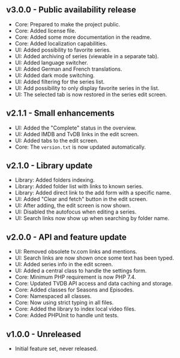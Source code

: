 ## v3.0.0 - Public availability release
- Core: Prepared to make the project public.
- Core: Added license file.
- Core: Added some more documentation in the readme.
- Core: Added localization capabilities.
- UI: Added possibility to favorite series.
- UI: Added archiving of series (viewable in a separate tab).
- UI: Added language switcher.
- UI: Added German and French translations.
- UI: Added dark mode switching.
- UI: Added filtering for the series list.
- UI: Add possibility to only display favorite series in the list.
- UI: The selected tab is now restored in the series edit screen.

## v2.1.1 - Small enhancements
- UI: Added the "Complete" status in the overview.
- UI: Added IMDB and TvDB links in the edit screen.
- UI: Added tabs to the edit screen.
- Core: The `version.txt` is now updated automatically.

## v2.1.0 - Library update
- Library: Added folders indexing.
- Library: Added folder list with links to known series.
- Library: Added direct link to the add form with a specific name. 
- UI: Added "Clear and fetch" button in the edit screen.
- UI: After adding, the edit screen is now shown.
- UI: Disabled the autofocus when editing a series.
- UI: Search links now show up when searching by folder name.

## v2.0.0 - API and feature update
- UI: Removed obsolete tv.com links and mentions.
- UI: Search links are now shown once some text has been typed.
- UI: Added series info in the edit screen.
- UI: Added a central class to handle the settings form.
- Core: Minimum PHP requirement is now PHP 7.4.
- Core: Updated TVDB API access and data caching and storage.
- Core: Added classes for Seasons and Episodes.
- Core: Namespaced all classes.
- Core: Now using strict typing in all files.
- Core: Added the library to index local video files.
- Core: Added PHPUnit to handle unit tests.

## v1.0.0 - Unreleased
- Initial feature set, never released.
